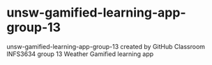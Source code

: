 # unsw-gamified-learning-app-group-13
unsw-gamified-learning-app-group-13 created by GitHub Classroom
INFS3634 group 13 Weather Gamified learning app
